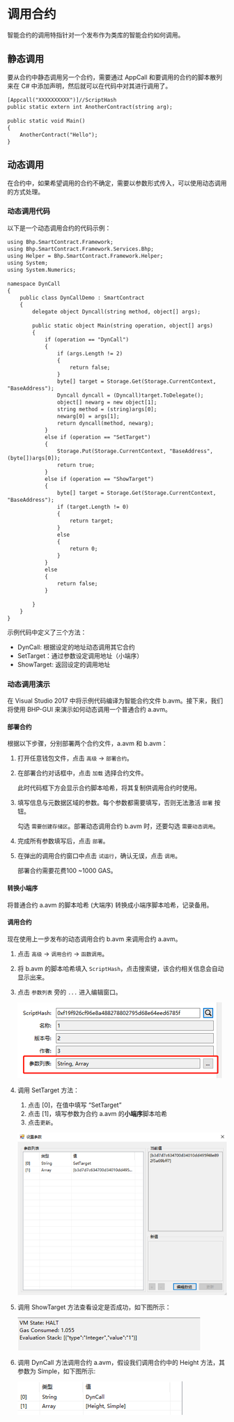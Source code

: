 # 调用合约

智能合约的调用特指针对一个发布作为类库的智能合约如何调用。

## 静态调用

要从合约中静态调用另一个合约，需要通过 AppCall 和要调用的合约的脚本散列来在 C# 中添加声明，然后就可以在代码中对其进行调用了。

```
[Appcall("XXXXXXXXXX")]//ScriptHash
public static extern int AnotherContract(string arg);

public static void Main()
{
    AnotherContract("Hello");    
}
```

## 动态调用

在合约中，如果希望调用的合约不确定，需要以参数形式传入，可以使用动态调用的方式处理。

### 动态调用代码

以下是一个动态调用合约的代码示例：

```
using Bhp.SmartContract.Framework;
using Bhp.SmartContract.Framework.Services.Bhp;
using Helper = Bhp.SmartContract.Framework.Helper;
using System;
using System.Numerics;

namespace DynCall
{
    public class DynCallDemo : SmartContract
    {
        delegate object Dyncall(string method, object[] args);

        public static object Main(string operation, object[] args)
        {
            if (operation == "DynCall")
            {
                if (args.Length != 2)
                {
                    return false;
                }
                byte[] target = Storage.Get(Storage.CurrentContext, "BaseAddress");
                Dyncall dyncall = (Dyncall)target.ToDelegate();
                object[] newarg = new object[1];
                string method = (string)args[0];
                newarg[0] = args[1];
                return dyncall(method, newarg);
            }
            else if (operation == "SetTarget")
            {
                Storage.Put(Storage.CurrentContext, "BaseAddress", (byte[])args[0]);
                return true;
            }
            else if (operation == "ShowTarget")
            {
                byte[] target = Storage.Get(Storage.CurrentContext, "BaseAddress");
                if (target.Length != 0)
                {
                    return target;
                }
                else
                {
                    return 0;
                }
            }
            else
            {
                return false;
            }

        }
    }
}
```

示例代码中定义了三个方法：

- DynCall: 根据设定的地址动态调用其它合约
- SetTarget：通过参数设定调用地址（小端序）
- ShowTarget: 返回设定的调用地址

### 动态调用演示

在 Visual Studio 2017 中将示例代码编译为智能合约文件 b.avm。接下来，我们将使用 BHP-GUI 来演示如何动态调用一个普通合约 a.avm。

#### 部署合约

根据以下步骤，分别部署两个合约文件，a.avm 和 b.avm：

1. 打开任意钱包文件，点击 `高级` -> `部署合约`。

2. 在部署合约对话框中，点击 `加载` 选择合约文件。

   此时代码框下方会显示合约脚本哈希，将其复制供调用合约时使用。

3. 填写信息与元数据区域的参数。每个参数都需要填写，否则无法激活 `部署` 按钮。

   勾选 `需要创建存储区`。部署动态调用合约 b.avm 时，还要勾选 `需要动态调用`。

4. 完成所有参数填写后，点击 `部署`。

5. 在弹出的调用合约窗口中点击 `试运行`，确认无误，点击 `调用`。

   部署合约需要花费100 ~1000 GAS。

#### 转换小端序

将普通合约 a.avm 的脚本哈希 (大端序) 转换成小端序脚本哈希，记录备用。

#### 调用合约

现在使用上一步发布的动态调用合约 b.avm 来调用合约 a.avm。

1. 点击 `高级` -> `调用合约` -> `函数调用`。

2. 将 b.avm 的脚本哈希填入 `ScriptHash`，点击搜索键，该合约相关信息会自动显示出来。

3. 点击 `参数列表` 旁的 `...` 进入编辑窗口。

   ![invoke](../../assets/invoke.png)

4. 调用 SetTarget 方法：

   1. 点击 [0]，在值中填写 “SetTarget”
   2. 点击 [1]，填写参数为合约 a.avm 的**小端序**脚本哈希
   3. 点击`更新`。

   ![invoke2](../../assets/invoke2.png)

5. 调用 ShowTarget 方法查看设定是否成功，如下图所示：

   ![invoke3](../../assets/invoke3.png)

6. 调用 DynCall 方法调用合约 a.avm，假设我们调用合约中的 Height 方法，其参数为 Simple，如下图所示:

   ![invoke4](../../assets/invoke4.png)